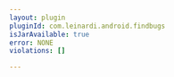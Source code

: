 ```yaml
---
layout: plugin
pluginId: com.leinardi.android.findbugs
isJarAvailable: true
error: NONE
violations: []

---
```

